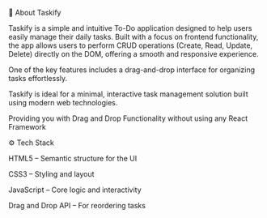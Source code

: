 📝 About Taskify

Taskify is a simple and intuitive To-Do application designed to help users easily manage their daily tasks. Built with a focus on frontend functionality, the app allows users to perform CRUD operations (Create, Read, Update, Delete) directly on the DOM, offering a smooth and responsive experience. 

One of the key features includes a drag-and-drop interface for organizing tasks effortlessly.

Taskify is ideal for a minimal, interactive task management solution built using modern web technologies.

Providing you with Drag and Drop Functionality without using any React Framework


⚙️ Tech Stack


HTML5 – Semantic structure for the UI


CSS3 – Styling and layout


JavaScript  – Core logic and interactivity


Drag and Drop API – For reordering tasks


